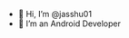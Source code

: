 - 👋 Hi, I’m @jasshu01
- 🌱 I’m an Android Developer

<!---
jasshu01/jasshu01 is a ✨ special ✨ repository because its `README.md` (this file) appears on your GitHub profile.
You can click the Preview link to take a look at your changes.
--->
